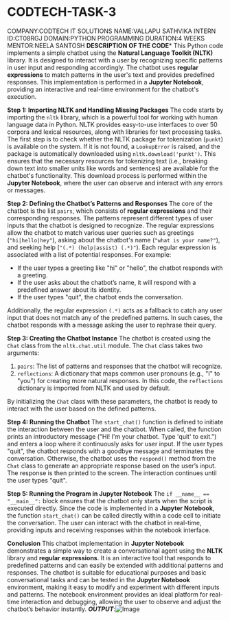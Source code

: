 # CODTECH-TASK-3
COMPANY:CODTECH IT SOLUTIONS
NAME:VALLAPU SATHVIKA
INTERN ID:CT08RGJ
DOMAIN:PYTHON PROGRAMMING
DURATION:4 WEEKS
MENTOR:NEELA SANTOSH
**DESCRIPTION OF THE CODE***
This Python code implements a simple chatbot using the **Natural Language Toolkit (NLTK)** library. It is designed to interact with a user by recognizing specific patterns in user input and responding accordingly. The chatbot uses **regular expressions** to match patterns in the user's text and provides predefined responses. This implementation is performed in a **Jupyter Notebook**, providing an interactive and real-time environment for the chatbot's execution.

 **Step 1: Importing NLTK and Handling Missing Packages**
The code starts by importing the `nltk` library, which is a powerful tool for working with human language data in Python. NLTK provides easy-to-use interfaces to over 50 corpora and lexical resources, along with libraries for text processing tasks. The first step is to check whether the NLTK package for tokenization (`punkt`) is available on the system. If it is not found, a `LookupError` is raised, and the package is automatically downloaded using `nltk.download('punkt')`. This ensures that the necessary resources for tokenizing text (i.e., breaking down text into smaller units like words and sentences) are available for the chatbot's functionality. This download process is performed within the **Jupyter Notebook**, where the user can observe and interact with any errors or messages.

 **Step 2: Defining the Chatbot’s Patterns and Responses**
The core of the chatbot is the list `pairs`, which consists of **regular expressions** and their corresponding responses. The patterns represent different types of user inputs that the chatbot is designed to recognize. The regular expressions allow the chatbot to match various user queries such as greetings (`"hi|hello|hey"`), asking about the chatbot's name (`"what is your name?"`), and seeking help (`"(.*) (help|assist) (.*)"`). Each regular expression is associated with a list of potential responses. For example:
- If the user types a greeting like "hi" or "hello", the chatbot responds with a greeting.
- If the user asks about the chatbot’s name, it will respond with a predefined answer about its identity.
- If the user types "quit", the chatbot ends the conversation.

Additionally, the regular expression `(.*)` acts as a fallback to catch any user input that does not match any of the predefined patterns. In such cases, the chatbot responds with a message asking the user to rephrase their query.

 **Step 3: Creating the Chatbot Instance**
The chatbot is created using the `Chat` class from the `nltk.chat.util` module. The `Chat` class takes two arguments:
1. `pairs`: The list of patterns and responses that the chatbot will recognize.
2. `reflections`: A dictionary that maps common user pronouns (e.g., "I" to "you") for creating more natural responses. In this code, the `reflections` dictionary is imported from NLTK and used by default.

By initializing the `Chat` class with these parameters, the chatbot is ready to interact with the user based on the defined patterns.

 **Step 4: Running the Chatbot**
The `start_chat()` function is defined to initiate the interaction between the user and the chatbot. When called, the function prints an introductory message ("Hi! I'm your chatbot. Type 'quit' to exit.") and enters a loop where it continuously asks for user input. If the user types "quit", the chatbot responds with a goodbye message and terminates the conversation. Otherwise, the chatbot uses the `respond()` method from the `Chat` class to generate an appropriate response based on the user’s input. The response is then printed to the screen. The interaction continues until the user types "quit".

 **Step 5: Running the Program in Jupyter Notebook**
The `if __name__ == "__main__":` block ensures that the chatbot only starts when the script is executed directly. Since the code is implemented in a **Jupyter Notebook**, the function `start_chat()` can be called directly within a code cell to initiate the conversation. The user can interact with the chatbot in real-time, providing inputs and receiving responses within the notebook interface.

 **Conclusion**
This chatbot implementation in **Jupyter Notebook** demonstrates a simple way to create a conversational agent using the **NLTK** library and **regular expressions**. It is an interactive tool that responds to predefined patterns and can easily be extended with additional patterns and responses. The chatbot is suitable for educational purposes and basic conversational tasks and can be tested in the **Jupyter Notebook** environment, making it easy to modify and experiment with different inputs and patterns. The notebook environment provides an ideal platform for real-time interaction and debugging, allowing the user to observe and adjust the chatbot’s behavior instantly.
***OUTPUT***:![Image](https://github.com/user-attachments/assets/9011ba6b-f327-4827-95c9-9cf566141e36)
